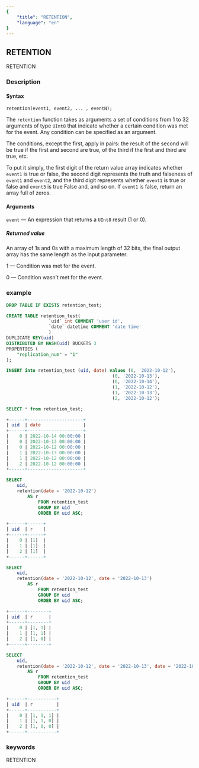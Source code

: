 ```yaml
---
{
    "title": "RETENTION",
    "language": "en"
}
---
```


<!-- 
Licensed to the Apache Software Foundation (ASF) under one
or more contributor license agreements.  See the NOTICE file
distributed with this work for additional information
regarding copyright ownership.  The ASF licenses this file
to you under the Apache License, Version 2.0 (the
"License"); you may not use this file except in compliance
with the License.  You may obtain a copy of the License at

  http://www.apache.org/licenses/LICENSE-2.0

Unless required by applicable law or agreed to in writing,
software distributed under the License is distributed on an
"AS IS" BASIS, WITHOUT WARRANTIES OR CONDITIONS OF ANY
KIND, either express or implied.  See the License for the
specific language governing permissions and limitations
under the License.
-->

## RETENTION 

<version since="1.2.0">

RETENTION

</version>

### Description
#### Syntax

`retention(event1, event2, ... , eventN);`

The `retention` function takes as arguments a set of conditions from 1 to 32 arguments of type `UInt8` that indicate whether a certain condition was met for the event. Any condition can be specified as an argument.

The conditions, except the first, apply in pairs: the result of the second will be true if the first and second are true, of the third if the first and third are true, etc.

To put it simply, the first digit of the return value array indicates whether `event1` is true or false, the second digit represents the truth and falseness of `event1` and `event2`, and the third digit represents whether `event1` is true or false and `event3` is true False and, and so on. If `event1` is false, return an array full of zeros.

#### Arguments

`event` — An expression that returns a `UInt8` result (1 or 0).

##### Returned value

An array of 1s and 0s with a maximum length of 32 bits, the final output array has the same length as the input parameter.

1 — Condition was met for the event.

0 — Condition wasn’t met for the event.

### example

```sql
DROP TABLE IF EXISTS retention_test;

CREATE TABLE retention_test(
                `uid` int COMMENT 'user id', 
                `date` datetime COMMENT 'date time' 
                )
DUPLICATE KEY(uid) 
DISTRIBUTED BY HASH(uid) BUCKETS 3 
PROPERTIES ( 
    "replication_num" = "1"
); 

INSERT into retention_test (uid, date) values (0, '2022-10-12'),
                                        (0, '2022-10-13'),
                                        (0, '2022-10-14'),
                                        (1, '2022-10-12'),
                                        (1, '2022-10-13'),
                                        (2, '2022-10-12'); 

SELECT * from retention_test;

+------+---------------------+
| uid  | date                |
+------+---------------------+
|    0 | 2022-10-14 00:00:00 |
|    0 | 2022-10-13 00:00:00 |
|    0 | 2022-10-12 00:00:00 |
|    1 | 2022-10-13 00:00:00 |
|    1 | 2022-10-12 00:00:00 |
|    2 | 2022-10-12 00:00:00 |
+------+---------------------+

SELECT 
    uid,     
    retention(date = '2022-10-12')
        AS r 
            FROM retention_test 
            GROUP BY uid 
            ORDER BY uid ASC;

+------+------+
| uid  | r    |
+------+------+
|    0 | [1]  | 
|    1 | [1]  |
|    2 | [1]  |
+------+------+

SELECT 
    uid,     
    retention(date = '2022-10-12', date = '2022-10-13')
        AS r 
            FROM retention_test 
            GROUP BY uid 
            ORDER BY uid ASC;

+------+--------+
| uid  | r      |
+------+--------+
|    0 | [1, 1] |
|    1 | [1, 1] |
|    2 | [1, 0] |
+------+--------+

SELECT 
    uid,     
    retention(date = '2022-10-12', date = '2022-10-13', date = '2022-10-14')
        AS r 
            FROM retention_test 
            GROUP BY uid 
            ORDER BY uid ASC;

+------+-----------+
| uid  | r         |
+------+-----------+
|    0 | [1, 1, 1] |
|    1 | [1, 1, 0] |
|    2 | [1, 0, 0] |
+------+-----------+

```

### keywords

RETENTION
